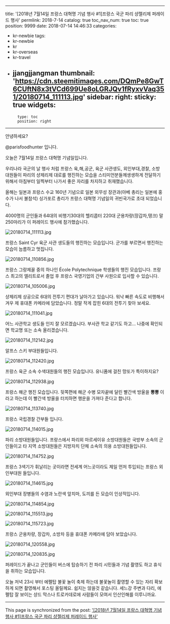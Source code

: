 
---
title: '[2018년 7월14일 프랑스 대혁명 기념 행사 #1]프랑스 국군 파리 샹젤리제  퍼레이드 행사'
permlink: 2018-7-14
catalog: true
toc_nav_num: true
toc: true
position: 9999
date: 2018-07-14 14:46:33
categories:
- kr-newbie
tags:
- kr-newbie
- kr
- kr-overseas
- kr-travel
- jjangjjangman
thumbnail: 'https://cdn.steemitimages.com/DQmPe8GwT6CUftN8x3tVCd699Ue8oLGRJQv1fRyxvVaq351/20180714_111113.jpg'
sidebar:
    right:
        sticky: true
widgets:
    -
        type: toc
        position: right
---


안녕하세요?

@parisfoodhunter 입니다.

오늘은 7월14일 프랑스 대혁명 기념일입니다.

우리나라 국군의 날 행사 처럼 프랑스 육,해,공군, 육군 사관생도, 외인부대,경찰, 소방 대원들이 파리의 샹제리제 대로를 행진하는 모습을 스티미언분들께생생하게 전달하기 위해서 아침부터 일찍부터 나가서 좋은 자리를 차지하고 취재했습니다.

올해는 일본과 프랑스 수교 160년 기념으로 일본 외무성 장관과(아베 총리는 일본에 홍수가 나서 불참석) 싱가포르 총리가 프랑스 대혁명 기념일의 귀빈국가로 초대 되었습니다.

4000명의 군인들과 64대의 비행기30대의 헬리콥터
220대 군용차량(장갑차,탱크) 말 250마리가 이 퍼레이드 행사에 참가했습니다.

![20180714_111113.jpg](https://cdn.steemitimages.com/DQmPe8GwT6CUftN8x3tVCd699Ue8oLGRJQv1fRyxvVaq351/20180714_111113.jpg)

프랑스 Saint Cyr 육군 사관 생도들의 행진하는 모습입니다. 군가를 부르면서 행진하는 모습이 늠름하고 멋집니다.

![20180714_110856.jpg](https://cdn.steemitimages.com/DQmVMeMnAriC6LGKMo8d2qd64gYpPBPSGpbf8gvJWHeSxHN/20180714_110856.jpg)

프랑스 그랑제꼴 중의 하나인 École Polytechnique 학생들의 행진 모습입니다. 프랑스 최고의 엘리트로서 졸업 후 프랑스 국영기업의 간부 사원으로 입사할 수 있습니다.

![20180714_105006.jpg](https://cdn.steemitimages.com/DQmVmCy14pSYXZegmynBm8W21W28XrqM4yYujXGiDH4qR5w/20180714_105006.jpg)

샹제리제 상공으로 6대의 전투기 편대가 날아가고 있습니다. 워낙 빠른 속도로 비행해서 겨우 제 휴대폰 카메라에 담았습니다. 정말 작게 잡힌 6대의 전투기 찾아 보세요.

![20180714_111041.jpg](https://cdn.steemitimages.com/DQmWiHaZ6yEvAzkvK9cTghRqziFgLmywe5PkCx6scu8Mqwq/20180714_111041.jpg)

어느 사관학교 생도들 인지 잘 모르겠습니다. 부사관 학교 같기도 하고... 나중에 확인되면 학교명 또는 소속 올리겠습니다. 

![20180714_112142.jpg](https://cdn.steemitimages.com/DQmSDmt6ktWsofLPBwv72QFWJgyMTakzMSpWRjSah4WVcjA/20180714_112142.jpg)

알프스 스키 부대원들입니다.

![20180714_112420.jpg](https://cdn.steemitimages.com/DQmfUMtfqKHc3pqPSimRXgHPt2QPaBNBeNBB7GKRAVXMVTQ/20180714_112420.jpg)

프랑스 육군 소속 수색대원들의 행진 모습입니다. 유니폼에 걸친 망또가 특이하지요?

![20180714_112938.jpg](https://cdn.steemitimages.com/DQmZ7N5HGweDLbjzJLDX2p22BR6RJcrFEaBoWnX7Reefi4s/20180714_112938.jpg)

프랑스 해군 행진 모습입니다. 뒷쪽편에 해군 수병 모자끝에 달린 빨간색 방울을 **뽕뽕** 이라고 하는데 이 빨간색 방울을 터치하면 행운을 가져다 준다고 합니다.

![20180714_113740.jpg](https://cdn.steemitimages.com/DQmUaYmNg9jarrHAjoQoPGy1vqjVG4APpFkjGdNsMFgZXg3/20180714_113740.jpg)

프랑스 국립경찰 간부들 입니다.

![20180714_114015.jpg](https://cdn.steemitimages.com/DQmPqGHDkwfqcxhwXL9XACubevBzSTuPb2N1sHU3Gmx9fic/20180714_114015.jpg)

파리 소방대원들입니다. 프랑스에서 파리외 마르세이유 소방대원들은 국방부 소속의 군인들이고 타 지역 소방대원들은 지방자치 단체 소속의 의용 소방대원들입니다.

![20180714_114752.jpg](https://cdn.steemitimages.com/DQmQmwRu9oPNo5TFuGWPTHQmQGgtYSWWFGTHu7XNZ83BReD/20180714_114752.jpg)

프랑스 3색기가 휘날리는 곳이라면 전세계 어느곳이라도 제일 먼저 투입되는 프랑스 외인부대원 들입니다.

![20180714_114615.jpg](https://cdn.steemitimages.com/DQmSSUvmLgSiyaEX9Zhp2rvjjqbdivhvCTjkNKqddjfi5HS/20180714_114615.jpg)

외인부대 장병들의 수염과 노란색 앞치마, 도끼를 든 모습이 인상적입니다.

![20180714_114854.jpg](https://cdn.steemitimages.com/DQmXswDhBSxmbXLUvcZ5ND2P7xb5VB2hC751xGySNR8e1Ci/20180714_114854.jpg)

![20180714_115513.jpg](https://cdn.steemitimages.com/DQmVt4CatcXCaD13FmSopv5grqwjaUnnBLcDvPnWYZNP9AV/20180714_115513.jpg)

![20180714_115723.jpg](https://cdn.steemitimages.com/DQmc1TperfLoc3C35eUVojS7vrHEBhXvnEWU7z3RXzNCDq8/20180714_115723.jpg)

프랑스 군용차량, 장갑차, 소방차 등을 휴대폰 카메라에 담아 보았습니다. 

![20180714_120558.jpg](https://cdn.steemitimages.com/DQmTRo4aUa1tvZqA9oc6krzJ7X5NZ3rMrdT722YVz2SxDc5/20180714_120558.jpg)

![20180714_120835.jpg](https://cdn.steemitimages.com/DQmeMGembc9dL4YuNy9nVETX6ZxpLBow9AeA8Hj7vmKqLV8/20180714_120835.jpg)

퍼레이드가 끝나고 군인들이 버스에 탑승하기 전 파리 시민들과 기념 촬영도 하고 휴식을 취하는 모습입니다.

오늘 저녁 23시 부터 에펠탑 불꽃 놀이 축제 하는데 불꽃놀이 촬영할 수 있는 자리 확보하게 되면 촬영해서 포스팅 올릴께요. 쉽지는 않을것 같습니다. 세느강 주변과 다리, 에펠탑 잘 보이는 샹드 막스나 트로카데로에 사람들이 모여서 인산인해를 이루니까요.

- - -

This page is synchronized from the post: ['[2018년 7월14일 프랑스 대혁명 기념 행사 #1]프랑스 국군 파리 샹젤리제  퍼레이드 행사'](https://steemit.com/@parisfoodhunter/2018-7-14)
